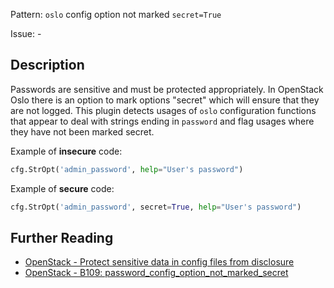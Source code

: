 Pattern: `oslo` config option not marked `secret=True`

Issue: -

## Description

Passwords are sensitive and must be protected appropriately. In OpenStack Oslo
there is an option to mark options "secret" which will ensure that they are
not logged. This plugin detects usages of `oslo` configuration functions that
appear to deal with strings ending in `password` and flag usages where they
have not been marked secret.


Example of **insecure** code:

```python
cfg.StrOpt('admin_password', help="User's password")
```

Example of **secure** code:

```python
cfg.StrOpt('admin_password', secret=True, help="User's password")
```

## Further Reading

* [OpenStack - Protect sensitive data in config files from disclosure](https://security.openstack.org/guidelines/dg_protect-sensitive-data-in-files.html)
* [OpenStack - B109: password_config_option_not_marked_secret](https://docs.openstack.org/developer/bandit/plugins/password_config_option_not_marked_secret.html)
